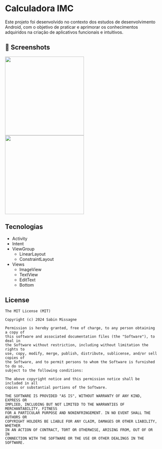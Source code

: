 # Calculadora IMC
Este projeto foi desenvolvido no contexto dos estudos de desenvolvimento Android, com o objetivo de praticar e aprimorar os conhecimentos adquiridos na criação de aplicativos funcionais e intuitivos.

## :camera_flash: Screenshots
<!-- You can add more screenshots here if you like --> 
<img src="https://github.com/user-attachments/assets/3e1ab9d3-f326-4601-a0e4-ddce79a9093e" width=260/>
<img src="https://github.com/user-attachments/assets/e4050317-c1f0-4be3-9a11-b21ea7fb4595" width=260/>


## Tecnologias
- Activity
- Intent
- ViewGroup
  - LinearLayout
  - ConstraintLayout
- Views
  - ImageView
  - TextView
  - EditText
  - Bottom


## License
```
The MIT License (MIT)

Copyright (c) 2024 Sabin Missagne

Permission is hereby granted, free of charge, to any person obtaining a copy of
this software and associated documentation files (the "Software"), to deal in
the Software without restriction, including without limitation the rights to
use, copy, modify, merge, publish, distribute, sublicense, and/or sell copies of
the Software, and to permit persons to whom the Software is furnished to do so,
subject to the following conditions:

The above copyright notice and this permission notice shall be included in all
copies or substantial portions of the Software.

THE SOFTWARE IS PROVIDED "AS IS", WITHOUT WARRANTY OF ANY KIND, EXPRESS OR
IMPLIED, INCLUDING BUT NOT LIMITED TO THE WARRANTIES OF MERCHANTABILITY, FITNESS
FOR A PARTICULAR PURPOSE AND NONINFRINGEMENT. IN NO EVENT SHALL THE AUTHORS OR
COPYRIGHT HOLDERS BE LIABLE FOR ANY CLAIM, DAMAGES OR OTHER LIABILITY, WHETHER
IN AN ACTION OF CONTRACT, TORT OR OTHERWISE, ARISING FROM, OUT OF OR IN
CONNECTION WITH THE SOFTWARE OR THE USE OR OTHER DEALINGS IN THE SOFTWARE.
```
